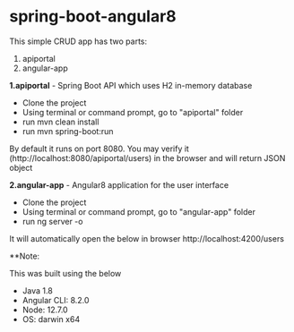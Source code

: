 # spring-boot-angular8
This simple CRUD app has two parts:
1. apiportal
2. angular-app

**1.apiportal** - Spring Boot API which uses H2 in-memory database
- Clone the project
- Using terminal or command prompt, go to "apiportal" folder
- run mvn clean install
- run mvn spring-boot:run

By default it runs on port 8080.
You may verify it (http://localhost:8080/apiportal/users) in the browser and will return JSON object

**2.angular-app** - Angular8 application for the user interface
- Clone the project
- Using terminal or command prompt, go to "angular-app" folder
- run ng server -o

It will automatically open the below in browser
http://localhost:4200/users

**Note:

This was built using the below
- Java 1.8
- Angular CLI: 8.2.0
- Node: 12.7.0
- OS: darwin x64



